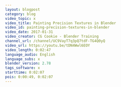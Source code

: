 ```yaml
---
layout: blogpost
category: blog
video_topic: x
video_title: Painting Precision Textures in Blender
video_id: painting-precision-textures-in-blender
video_date: 2017-01-31
video_creator: CG Cookie - Blender Training
channel_url: /channel/UC9VayT7q3pQ7tdF-TG4Q0yQ
video_url: https://youtu.be/tDN4Wwl6EOY
video_length: 0:02:47
language_audio: English
language_subs: x
blender_version: 2.78
tags_software: x
starttime: 0:02:07
pois: 0:00:49, 0:02:07
---
```

